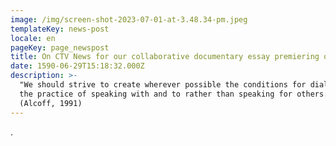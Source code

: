 ```yaml
---
image: /img/screen-shot-2023-07-01-at-3.48.34-pm.jpeg
templateKey: news-post
locale: en
pageKey: page_newspost
title: On CTV News for our collaborative documentary essay premiering on the 6th!
date: 1590-06-29T15:18:32.000Z
description: >-
  "We should strive to create wherever possible the conditions for dialogue and
  the practice of speaking with and to rather than speaking for others."
  (Alcoff, 1991)
---
```

.
